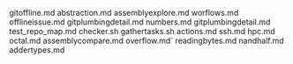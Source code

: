 gitoffline.md
abstraction.md
assemblyexplore.md
worflows.md
offlineissue.md
gitplumbingdetail.md
numbers.md
gitplumbingdetail.md
test_repo_map.md
checker.sh
gathertasks.sh
actions.md
ssh.md
hpc.md
octal.md
assemblycompare.md
overflow.md`
readingbytes.md
nandhalf.md
addertypes.md
